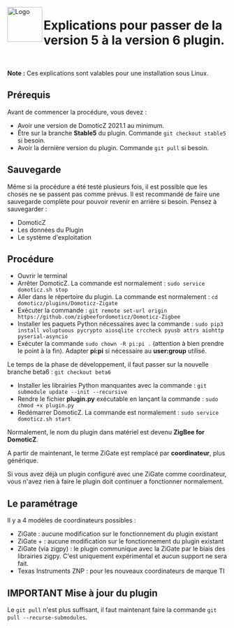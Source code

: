 <a href="Home.md"><img align="left" width="80" height="80" src="../Images/logo_Z4D.png" alt="Logo"></a>

# Explications pour passer de la version 5 à la version 6 plugin.

</br>

__Note :__ Ces explications sont valables pour une installation sous Linux.

## Prérequis

Avant de commencer la procédure, vous devez :

* Avoir une version de DomoticZ 2021.1 au minimum.
* Être sur la branche __Stable5__ du plugin. Commande `git checkout stable5` si besoin.
* Avoir la dernière version du plugin. Commande `git pull` si besoin.


## Sauvegarde

Même si la procédure a été testé plusieurs fois, il est possible que les choses ne se passent pas comme prévus.
Il est recommandé de faire une sauvegarde complète pour pouvoir revenir en arrière si besoin.
Pensez à sauvegarder :

* DomoticZ
* Les données du Plugin
* Le système d'exploitation


## Procédure

* Ouvrir le terminal
* Arrêter DomoticZ. La commande est normalement : `sudo service domoticz.sh stop`
* Aller dans le répertoire du plugin. La commande est normalement : `cd domoticz/plugins/Domoticz-Zigate`
* Exécuter la commande : `git remote set-url origin https://github.com/zigbeefordomoticz/Domoticz-Zigbee`
* Installer les paquets Python nécessaires avec la commande : `sudo pip3 install voluptuous pycrypto aiosqlite crccheck pyusb attrs aiohttp pyserial-asyncio`
* Exécuter la commande `sudo chown -R pi:pi .` (attention à bien prendre le point à la fin). Adapter __pi:pi__ si nécessaire au __user:group__ utilisé.

Le temps de la phase de développement, il faut passer sur la nouvelle branche beta6 : `git checkout beta6`

* Installer les librairies Python manquantes avec la commande : `git submodule update --init --recursive`
* Rendre le fichier __plugin.py__ exécutable en lançant la commande : `sudo chmod +x plugin.py`
* Redémarrer DomoticZ. La commande est normalement : `sudo service domoticz.sh start`

Normalement, le nom du plugin dans matériel est devenu __ZigBee for DomoticZ__.

A partir de maintenant, le terme ZiGate est remplacé par __coordinateur__, plus générique.

Si vous avez déjà un plugin configuré avec une ZiGate comme coordinateur, vous n'avez rien à faire le plugin doit continuer a fonctionner normalement.

## Le paramétrage

Il y a 4 modèles de coordinateurs possibles :

* ZiGate : aucune modification sur le fonctionnement du plugin existant
* ZiGate + : aucune modification sur le fonctionnement du plugin existant
* ZiGate (via zigpy) : le plugin communique avec la ZiGate par le biais des librairies zigpy. C'est uniquement expérimental et aucun support ne sera fait.
* Texas Instruments ZNP : pour les nouveaux coordinateurs de marque TI



## IMPORTANT Mise à jour du plugin

Le `git pull` n'est plus suffisant, il faut maintenant faire la commande `git pull --recurse-submodules`.
